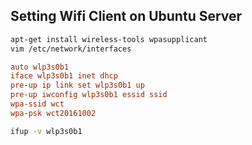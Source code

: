 ## Setting Wifi Client on Ubuntu Server

```bash
apt-get install wireless-tools wpasupplicant
vim /etc/network/interfaces
```

```conf
auto wlp3s0b1
iface wlp3s0b1 inet dhcp
pre-up ip link set wlp3s0b1 up
pre-up iwconfig wlp3s0b1 essid ssid
wpa-ssid wct
wpa-psk wct20161002
```

```bash
ifup -v wlp3s0b1
```
